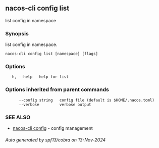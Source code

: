 ## nacos-cli config list

list config in namespace

### Synopsis

list config in namespace.

```
nacos-cli config list [namespace] [flags]
```

### Options

```
  -h, --help   help for list
```

### Options inherited from parent commands

```
      --config string   config file (default is $HOME/.nacos.toml)
      --verbose         verbose output
```

### SEE ALSO

* [nacos-cli config](nacos-cli_config.md)	 - config management

###### Auto generated by spf13/cobra on 13-Nov-2024
